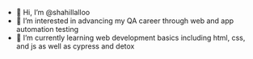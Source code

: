 - 👋 Hi, I’m @shahillalloo
- 👀 I’m interested in advancing my QA career through web and app automation testing
- 🌱 I’m currently learning web development basics including html, css, and js as well as cypress and detox

<!---
shahillalloo/shahillalloo is a ✨ special ✨ repository because its `README.md` (this file) appears on your GitHub profile.
You can click the Preview link to take a look at your changes.
--->
